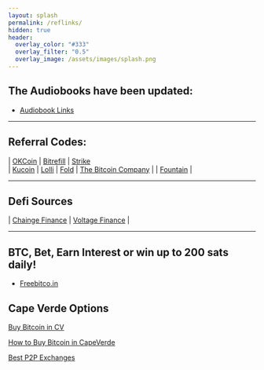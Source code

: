 ```yaml
---
layout: splash
permalink: /reflinks/
hidden: true
header:
  overlay_color: "#333"
  overlay_filter: "0.5"
  overlay_image: /assets/images/splash.png
---
```



## The Audiobooks have been updated:
* [Audiobook Links](https://drive.google.com/drive/folders/1IO_qq0lxEHqI34tqo_C67-BnKOmdZxy9?usp=sharing) 
---

## Referral Codes:

| [OKCoin](https://www.okcoin.com/join?channelId=600185107) | [Bitrefill](https://www.bitrefill.com/signup?code=n5xyku9x) | [Strike](https://invite.strike.me/SF73DO)			
| [Kucoin](https://www.kucoin.com/r/rf/rJ61V7W) | [Lolli](https://www.lolli.com/share/GXfhzaGNRd) | [Fold](https://use.foldapp.com/r/HLHWPHMN) | [The Bitcoin Company](https://links.thebitcoincompany.com/K7a5) |
| [Fountain](https://fountain.fm/refer/Alumbrados3579-1566fb1cd3) |

---

## Defi Sources
| [Chainge Finance](https://hub.chainge.finance/) |  [Voltage Finance](https://get.fuse.cash/mrxn/3ekmthg0) |

---

## BTC, Bet, Earn Interest or win up to 200 sats daily!
- [Freebitco.in](https://freebitco.in/?r=41733425) 

## Cape Verde Options
[Buy Bitcoin in CV](https://www.smartbitcoininvestments.com/buy-bitcoin-in-cape-verde/)

[How to Buy Bitcoin in CapeVerde](https://www.bitrawr.com/cape-verde)

[Best P2P Exchanges](https://www.bitrawr.com/crypto/best-p2p-exchanges)
